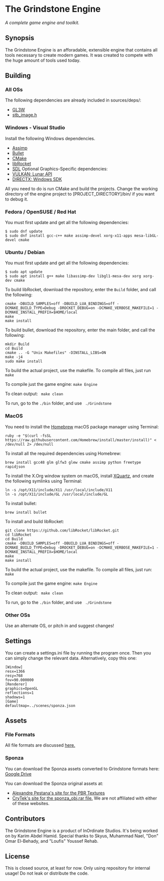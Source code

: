 # The Grindstone Engine
_A complete game engine and toolkit._

## Synopsis
The Grindstone Engine is an afforadable, extensible engine that contains all tools necessary to create modern games. It was created to compete with the huge amount of tools used today.

## Building
### All OSs
The following dependencies are already included in sources/deps/:
 * [GL3W](https://github.com/skaslev/gl3w)
 * [stb_image.h](https://github.com/nothings/stb)

### Windows - Visual Studio
Install the following Windows dependencies.
 * [Assimp](http://www.assimp.org/)
 * [Bullet](http://bulletphysics.org/)
 * [CMake](https://cmake.org/)
 * [libRocket](http://librocket.com/)
 * [SDL](https://www.libsdl.org/)
Optional Graphics-Specific dependencies:
 * [VULKAN: Lunar API](https://vulkan.lunarg.com/sdk/home)
 * [DIRECTX: Windows SDK](https://developer.microsoft.com/en-us/windows/downloads/windows-10-sdk)

All you need to do is run CMake and build the projects. Change the working directory of the engine project to [PROJECT_DIRECTORY]/bin/ if you want to debug it. 

### Fedora / OpenSUSE / Red Hat
You must first update and get all the following dependencies:
```
$ sudo dnf update 
$ sudo dnf install gcc-c++ make assimp-devel xorg-x11-apps mesa-libGL-devel cmake
```

### Ubuntu / Debian
You must first update and get all the following dependencies:
```
$ sudo apt update 
$ sudo apt install g++ make libassimp-dev libgl1-mesa-dev xorg xorg-dev cmake
```

To build libRocket, download the repository, enter the ```Build``` folder, and call the following:
```
cmake -DBUILD_SAMPLES=off -DBUILD_LUA_BINDINGS=off -DCMAKE_BUILD_TYPE=Debug -DROCKET_DEBUG=on -DCMAKE_VERBOSE_MAKEFILE=1 -DCMAKE_INSTALL_PREFIX=$HOME/local
make
make install
```

To build bullet, download the repository, enter the main folder, and call the following:
```
mkdir Build
cd Build
cmake .. -G "Unix Makefiles" -DINSTALL_LIBS=ON
make -j4
sudo make install
```

To build the actual project, use the makefile. To compile all files, just run ```make```

To compile just the game engine: ```make Engine```

To clean output: ``` make clean```

To run, go to the ```./bin``` folder, and use ``` ./Grindstone```

### MacOS
You need to install the [Homebrew](https://brew.sh/) macOS package manager using Terminal:
```
ruby -e "$(curl -fsSL https://raw.githubusercontent.com/Homebrew/install/master/install)" < /dev/null 2> /dev/null
```

To install all the required dependencies using Homebrew:
```
brew install gcc48 glm glfw3 glew cmake assimp python freetype rapidjson
```

To install the X.Org window system on macOS, install [XQuartz](https://www.xquartz.org/releases/XQuartz-2.7.11.html), and create the following symlinks using Terminal:
```
ln -s /opt/X11/include/X11 /usr/local/include/X11
ln -s /opt/X11/include/GL /usr/local/include/GL
```

To install bullet:
```
brew install bullet
```

To install and build libRocket:
```
git clone https://github.com/libRocket/libRocket.git
cd libRocket
cd Build
cmake -DBUILD_SAMPLES=off -DBUILD_LUA_BINDINGS=off -DCMAKE_BUILD_TYPE=Debug -DROCKET_DEBUG=on -DCMAKE_VERBOSE_MAKEFILE=1 -DCMAKE_INSTALL_PREFIX=$HOME/local
make
make install
``` 

To build the actual project, use the makefile. To compile all files, just run: ```make```

To compile just the game engine: ```make Engine```

To clean output: ``` make clean```

To run, go to the ```./bin``` folder, and use ``` ./Grindstone```

### Other OSs
Use an alternate OS, or pitch in and suggest changes!

## Settings
You can create a settings.ini file by running the program once. Then you can simply change the relevant data. Alternatively, copy this one:
```
[Window]
resx=1366
resy=768
fov=90.000000
[Renderer]
graphics=OpenGL
reflections=1
shadows=1
[Game]
defaultmap=../scenes/sponza.json
```

## Assets
### File Formats
All file formats are discussed [here.](formats.md)

### Sponza
You can download the Sponza assets converted to Grindstone formats here: [Google Drive](https://drive.google.com/open?id=1ESJ7S98VKbvcpkhTM3jJPWlnUiBLrgV0)

You can download the Sponza original assets at:
 * [Alexandre Pestana's site for the PBR Textures](http://www.alexandre-pestana.com/pbr-textures-sponza/)
 * [CryTek's site for the sponza_obj.rar file.](http://www.crytek.com/cryengine/cryengine3/downloads)
We are not affiliated with either of these websites.

## Contributors
The Grindstone Engine is a product of InOrdinate Studios. It's being worked on by Karim Abdel Hamid. Special thanks to Skyus, Muhammad Nael, "Don" Omar El-Behady, and "Loufis" Youssef Rehab.

## License
This is closed source, at least for now. Only using repository for internal usage! Do not leak or distribute the code.